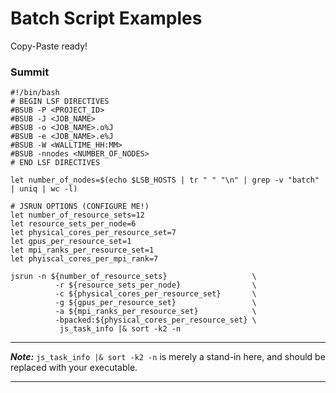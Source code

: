 # Batch Script Examples
Copy-Paste ready!

### Summit
```
#!/bin/bash
# BEGIN LSF DIRECTIVES
#BSUB -P <PROJECT_ID>
#BSUB -J <JOB_NAME>
#BSUB -o <JOB_NAME>.o%J
#BSUB -e <JOB_NAME>.e%J
#BSUB -W <WALLTIME_HH:MM>
#BSUB -nnodes <NUMBER_OF_NODES>
# END LSF DIRECTIVES

let number_of_nodes=$(echo $LSB_HOSTS | tr " " "\n" | grep -v "batch" | uniq | wc -l)

# JSRUN OPTIONS (CONFIGURE ME!)
let number_of_resource_sets=12
let resource_sets_per_node=6
let physical_cores_per_resource_set=7
let gpus_per_resource_set=1
let mpi_ranks_per_resource_set=1
let phyiscal_cores_per_mpi_rank=7

jsrun -n ${number_of_resource_sets}                   \
          -r ${resource_sets_per_node}                \
          -c ${physical_cores_per_resource_set}       \
          -g ${gpus_per_resource_set}                 \
          -a ${mpi_ranks_per_resource_set}            \
          -bpacked:${physical_cores_per_resource_set} \
           js_task_info |& sort -k2 -n
```

<hr>

***Note:***
`js_task_info |& sort -k2 -n` is merely a stand-in here, and should be replaced with your executable.

<hr>
